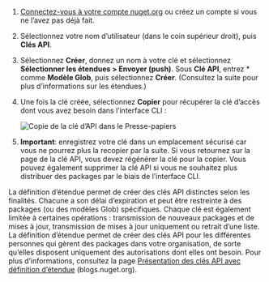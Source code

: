 1. [Connectez-vous à votre compte nuget.org](https://www.nuget.org/users/account/LogOn?returnUrl=%2F) ou créez un compte si vous ne l’avez pas déjà fait.

1. Sélectionnez votre nom d’utilisateur (dans le coin supérieur droit), puis **Clés API**.

1. Sélectionnez **Créer**, donnez un nom à votre clé et sélectionnez **Sélectionner les étendues > Envoyer (push)**. Sous **Clé API**, entrez * comme **Modèle Glob**, puis sélectionnez **Créer**. (Consultez la suite pour plus d’informations sur les étendues.)

1. Une fois la clé créée, sélectionnez **Copier** pour récupérer la clé d’accès dont vous avez besoin dans l’interface CLI :

    ![Copie de la clé d’API dans le Presse-papiers](../media/QS_Create-02-APIKey.png)

1. **Important**: enregistrez votre clé dans un emplacement sécurisé car vous ne pourrez plus la recopier par la suite. Si vous retournez sur la page de la clé API, vous devez régénérer la clé pour la copier. Vous pouvez également supprimer la clé API si vous ne souhaitez plus distribuer des packages par le biais de l’interface CLI.

La définition d’étendue permet de créer des clés API distinctes selon les finalités. Chacune a son délai d’expiration et peut être restreinte à des packages (ou des modèles Glob) spécifiques. Chaque clé est également limitée à certaines opérations : transmission de nouveaux packages et de mises à jour, transmission de mises à jour uniquement ou retrait d’une liste. La définition d’étendue permet de créer des clés API pour les différentes personnes qui gèrent des packages dans votre organisation, de sorte qu’elles disposent uniquement des autorisations dont elles ont besoin. Pour plus d’informations, consultez la page [Présentation des clés API avec définition d’étendue](https://blog.nuget.org/20170202/introducing-scoped-api-keys.html) (blogs.nuget.org).